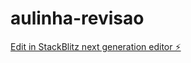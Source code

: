 # aulinha-revisao

[Edit in StackBlitz next generation editor ⚡️](https://stackblitz.com/~/github.com/Nicolas1728/aulinha-revisao)